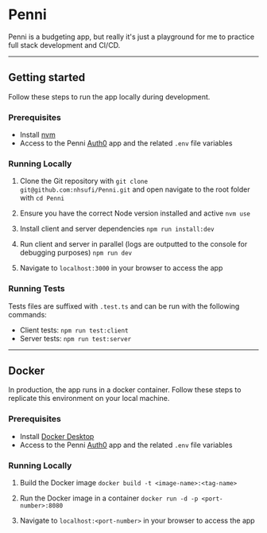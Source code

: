 # Penni

Penni is a budgeting app, but really it's just a playground for me to practice full stack development and CI/CD.

---

## Getting started

Follow these steps to run the app locally during development.

### Prerequisites

- Install [nvm](https://github.com/nvm-sh/nvm#installing-and-updating)
- Access to the Penni [Auth0](https://auth0.com/) app and the related `.env` file variables

### Running Locally

1. Clone the Git repository with
   `git clone git@github.com:nhsufi/Penni.git` and open navigate to the root folder with
   `cd Penni`

2. Ensure you have the correct Node version installed and active
   `nvm use`

3. Install client and server dependencies
   `npm run install:dev`

4. Run client and server in parallel (logs are outputted to the console for debugging purposes)
   `npm run dev`

5. Navigate to `localhost:3000` in your browser to access the app

### Running Tests

Tests files are suffixed with `.test.ts` and can be run with the following commands:

- Client tests: `npm run test:client`
- Server tests: `npm run test:server`

---

## Docker

In production, the app runs in a docker container. Follow these steps to replicate this environment on your local machine.

### Prerequisites

- Install [Docker Desktop](https://www.docker.com/get-started)
- Access to the Penni [Auth0](https://auth0.com/) app and the related `.env` file variables

### Running Locally

1. Build the Docker image
   `docker build -t <image-name>:<tag-name>`

2. Run the Docker image in a container
   `docker run -d -p <port-number>:8080`

3. Navigate to `localhost:<port-number>` in your browser to access the app
